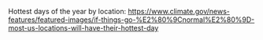 Hottest days of the year by location:
<https://www.climate.gov/news-features/featured-images/if-things-go-%E2%80%9Cnormal%E2%80%9D-most-us-locations-will-have-their-hottest-day>
